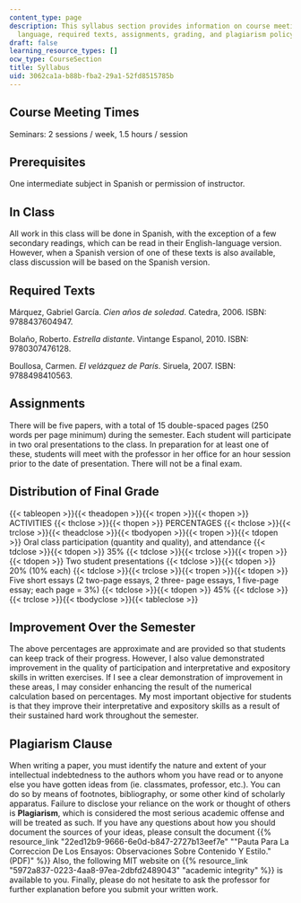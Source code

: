 ```yaml
---
content_type: page
description: This syllabus section provides information on course meeting times, prerequisites,
  language, required texts, assignments, grading, and plagiarism policy.
draft: false
learning_resource_types: []
ocw_type: CourseSection
title: Syllabus
uid: 3062ca1a-b88b-fba2-29a1-52fd8515785b
---
```

## Course Meeting Times

Seminars: 2 sessions / week, 1.5 hours / session

## Prerequisites

One intermediate subject in Spanish or permission of instructor.

## In Class

All work in this class will be done in Spanish, with the exception of a few secondary readings, which can be read in their English-language version. However, when a Spanish version of one of these texts is also available, class discussion will be based on the Spanish version.

## Required Texts

Márquez, Gabriel García. *Cien años de soledad*. Catedra, 2006. ISBN: 9788437604947.

Bolaño, Roberto. *Estrella distante*. Vintange Espanol, 2010. ISBN: 9780307476128.

Boullosa, Carmen. *El velázquez de París*. Siruela, 2007. ISBN: 9788498410563.

## Assignments

There will be five papers, with a total of 15 double-spaced pages (250 words per page minimum) during the semester. Each student will participate in two oral presentations to the class. In preparation for at least one of these, students will meet with the professor in her office for an hour session prior to the date of presentation. There will not be a final exam.

## Distribution of Final Grade

{{< tableopen >}}{{< theadopen >}}{{< tropen >}}{{< thopen >}}
ACTIVITIES
{{< thclose >}}{{< thopen >}}
PERCENTAGES
{{< thclose >}}{{< trclose >}}{{< theadclose >}}{{< tbodyopen >}}{{< tropen >}}{{< tdopen >}}
Oral class participation (quantity and quality), and attendance
{{< tdclose >}}{{< tdopen >}}
35%
{{< tdclose >}}{{< trclose >}}{{< tropen >}}{{< tdopen >}}
Two student presentations
{{< tdclose >}}{{< tdopen >}}
20% (10% each)
{{< tdclose >}}{{< trclose >}}{{< tropen >}}{{< tdopen >}}
Five short essays (2 two-page essays, 2 three- page essays, 1 five-page essay; each page = 3%)
{{< tdclose >}}{{< tdopen >}}
45%
{{< tdclose >}}{{< trclose >}}{{< tbodyclose >}}{{< tableclose >}}

## Improvement Over the Semester

The above percentages are approximate and are provided so that students can keep track of their progress. However, I also value demonstrated improvement in the quality of participation and interpretative and expository skills in written exercises. If I see a clear demonstration of improvement in these areas, I may consider enhancing the result of the numerical calculation based on percentages. My most important objective for students is that they improve their interpretative and expository skills as a result of their sustained hard work throughout the semester.

## Plagiarism Clause

When writing a paper, you must identify the nature and extent of your intellectual indebtedness to the authors whom you have read or to anyone else you have gotten ideas from (ie. classmates, professor, etc.). You can do so by means of footnotes, bibliography, or some other kind of scholarly apparatus. Failure to disclose your reliance on the work or thought of others is **Plagiarism**, which is considered the most serious academic offense and will be treated as such. If you have any questions about how you should document the sources of your ideas, please consult the document {{% resource_link "22ed12b9-9666-6e0d-b847-2727b13eef7e" "\"Pauta Para La Correccion De Los Ensayos: Observaciones Sobre Contenido Y Estilo.\" (PDF)" %}} Also, the following MIT website on {{% resource_link "5972a837-0223-4aa8-97ea-2dbfd2489043" "academic integrity" %}} is available to you. Finally, please do not hesitate to ask the professor for further explanation before you submit your written work.